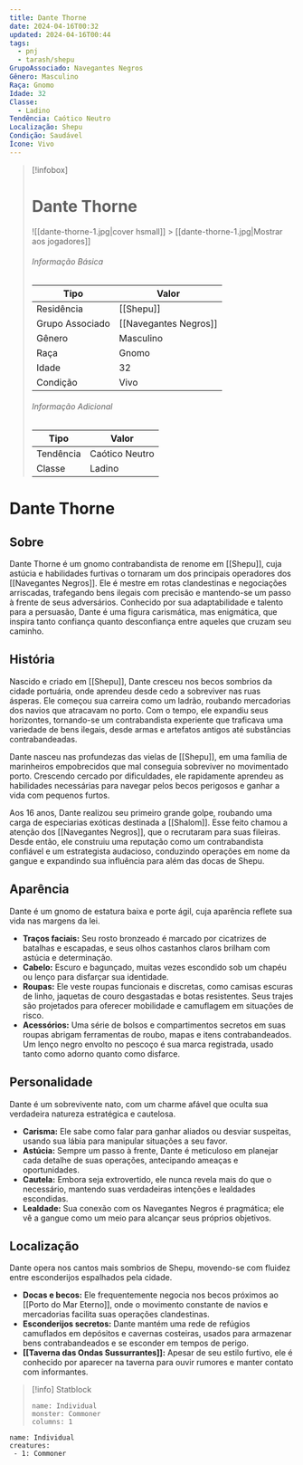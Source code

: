 ```yaml
---
title: Dante Thorne
date: 2024-04-16T00:32
updated: 2024-04-16T00:44
tags:
  - pnj
  - tarash/shepu
GrupoAssociado: Navegantes Negros
Gênero: Masculino
Raça: Gnomo
Idade: 32
Classe:
  - Ladino
Tendência: Caótico Neutro
Localização: Shepu
Condição: Saudável
Ícone: Vivo
---
```


> [!infobox]
>
> # Dante Thorne
>
> ![[dante-thorne-1.jpg|cover hsmall]] > [[dante-thorne-1.jpg|Mostrar aos jogadores]]
>
> ###### Informação Básica
>
> | Tipo            | Valor                 |
> | --------------- | --------------------- |
> | Residência      | [[Shepu]]             |
> | Grupo Associado | [[Navegantes Negros]] |
> | Gênero          | Masculino             |
> | Raça            | Gnomo                 |
> | Idade           | 32                    |
> | Condição        | Vivo                  |
>
> ###### Informação Adicional
>
> | Tipo      | Valor          |
> | --------- | -------------- |
> | Tendência | Caótico Neutro |
> | Classe    | Ladino         |

# Dante Thorne

## Sobre

Dante Thorne é um gnomo contrabandista de renome em [[Shepu]], cuja astúcia e habilidades furtivas o tornaram um dos principais operadores dos [[Navegantes Negros]]. Ele é mestre em rotas clandestinas e negociações arriscadas, trafegando bens ilegais com precisão e mantendo-se um passo à frente de seus adversários. Conhecido por sua adaptabilidade e talento para a persuasão, Dante é uma figura carismática, mas enigmática, que inspira tanto confiança quanto desconfiança entre aqueles que cruzam seu caminho.

## História

Nascido e criado em [[Shepu]], Dante cresceu nos becos sombrios da cidade portuária, onde aprendeu desde cedo a sobreviver nas ruas ásperas. Ele começou sua carreira como um ladrão, roubando mercadorias dos navios que atracavam no porto. Com o tempo, ele expandiu seus horizontes, tornando-se um contrabandista experiente que traficava uma variedade de bens ilegais, desde armas e artefatos antigos até substâncias contrabandeadas.

Dante nasceu nas profundezas das vielas de [[Shepu]], em uma família de marinheiros empobrecidos que mal conseguia sobreviver no movimentado porto. Crescendo cercado por dificuldades, ele rapidamente aprendeu as habilidades necessárias para navegar pelos becos perigosos e ganhar a vida com pequenos furtos.

Aos 16 anos, Dante realizou seu primeiro grande golpe, roubando uma carga de especiarias exóticas destinada a [[Shalom]]. Esse feito chamou a atenção dos [[Navegantes Negros]], que o recrutaram para suas fileiras. Desde então, ele construiu uma reputação como um contrabandista confiável e um estrategista audacioso, conduzindo operações em nome da gangue e expandindo sua influência para além das docas de Shepu.

## Aparência

Dante é um gnomo de estatura baixa e porte ágil, cuja aparência reflete sua vida nas margens da lei.

- **Traços faciais:** Seu rosto bronzeado é marcado por cicatrizes de batalhas e escapadas, e seus olhos castanhos claros brilham com astúcia e determinação.
- **Cabelo:** Escuro e bagunçado, muitas vezes escondido sob um chapéu ou lenço para disfarçar sua identidade.
- **Roupas:** Ele veste roupas funcionais e discretas, como camisas escuras de linho, jaquetas de couro desgastadas e botas resistentes. Seus trajes são projetados para oferecer mobilidade e camuflagem em situações de risco.
- **Acessórios:** Uma série de bolsos e compartimentos secretos em suas roupas abrigam ferramentas de roubo, mapas e itens contrabandeados. Um lenço negro envolto no pescoço é sua marca registrada, usado tanto como adorno quanto como disfarce.

## Personalidade

Dante é um sobrevivente nato, com um charme afável que oculta sua verdadeira natureza estratégica e cautelosa.

- **Carisma:** Ele sabe como falar para ganhar aliados ou desviar suspeitas, usando sua lábia para manipular situações a seu favor.
- **Astúcia:** Sempre um passo à frente, Dante é meticuloso em planejar cada detalhe de suas operações, antecipando ameaças e oportunidades.
- **Cautela:** Embora seja extrovertido, ele nunca revela mais do que o necessário, mantendo suas verdadeiras intenções e lealdades escondidas.
- **Lealdade:** Sua conexão com os Navegantes Negros é pragmática; ele vê a gangue como um meio para alcançar seus próprios objetivos.

## Localização

Dante opera nos cantos mais sombrios de Shepu, movendo-se com fluidez entre esconderijos espalhados pela cidade.

- **Docas e becos:** Ele frequentemente negocia nos becos próximos ao [[Porto do Mar Eterno]], onde o movimento constante de navios e mercadorias facilita suas operações clandestinas.
- **Esconderijos secretos:** Dante mantém uma rede de refúgios camuflados em depósitos e cavernas costeiras, usados para armazenar bens contrabandeados e se esconder em tempos de perigo.
- **[[Taverna das Ondas Sussurrantes]]:** Apesar de seu estilo furtivo, ele é conhecido por aparecer na taverna para ouvir rumores e manter contato com informantes.

> [!info] Statblock
>
> ```statblock
> name: Individual
> monster: Commoner
> columns: 1
> ```

```encounter-table
name: Individual
creatures:
 - 1: Commoner
```
